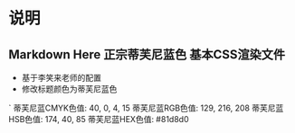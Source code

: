 # 说明 
## Markdown Here 正宗蒂芙尼蓝色 基本CSS渲染文件 
* 基于李笑来老师的配置  
* 修改标题颜色为蒂芙尼蓝色 

` 蒂芙尼蓝CMYK色值: 40, 0, 4, 15
蒂芙尼蓝RGB色值: 129, 216, 208
蒂芙尼蓝HSB色值: 174, 40, 85
蒂芙尼蓝HEX色值: #81d8d0
